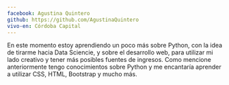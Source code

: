 ```yaml
---
facebook: Agustina Quintero
github: https://github.com/AgustinaQuintero
vivo-en: Córdoba Capital
---
```


En este momento estoy aprendiendo un poco más sobre Python, con la idea de tirarme hacia Data Sciencie, y sobre el desarrollo web,
para utilizar mi lado creativo y tener más posibles fuentes de ingresos. Como mencione anteriormente tengo conocimientos sobre Python
y me encantaría aprender a utilizar CSS, HTML, Bootstrap y mucho más.
